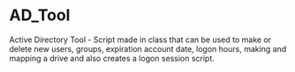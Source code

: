 # AD_Tool
Active Directory Tool - Script made in class that can be used to make or delete new users, groups, expiration account date, logon hours, making and mapping a drive and also creates a logon session script. 
